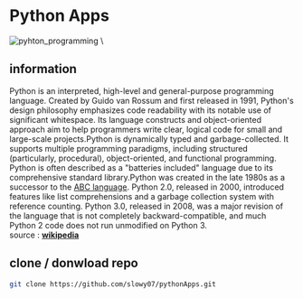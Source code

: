 # Python Apps
![pyhton_programming](https://datawider.com/wp-content/uploads/2019/11/How-to-Learn-Python.jpg) \


## information
Python is an interpreted, high-level and general-purpose programming language. Created by Guido van Rossum and first released in 1991, Python's design philosophy emphasizes code readability with its notable use of significant whitespace. Its language constructs and object-oriented approach aim to help programmers write clear, logical code for small and large-scale projects.Python is dynamically typed and garbage-collected. It supports multiple programming paradigms, including structured (particularly, procedural), object-oriented, and functional programming. Python is often described as a "batteries included" language due to its comprehensive standard library.Python was created in the late 1980s as a successor to the [ABC language](https://en.wikipedia.org/wiki/ABC_(programming_language)). Python 2.0, released in 2000, introduced features like list comprehensions and a garbage collection system with reference counting.
Python 3.0, released in 2008, was a major revision of the language that is not completely backward-compatible, and much Python 2 code does not run unmodified on Python 3. \
source : [**wikipedia**](https://en.wikipedia.org/wiki/Python_(programming_language))

## clone / donwload repo
```bash
git clone https://github.com/slowy07/pythonApps.git
```